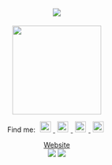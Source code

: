 <h1 align="center">
  <a>
    <img src="https://readme-typing-svg.herokuapp.com/?color=79A92D&lines=Hi,+I'm+Rakesh!+👋;Welcome+to+my+GitHub!&center=true&size=30">
  </a>
</h1>

<div align="center">
<img src="https://media4.giphy.com/media/Wj7lNjMNDxSmc/giphy.gif?cid=ecf05e47kq9f5wfv2mt4lh563vgtseh8k71i7lu1conixrsy&rid=giphy.gif&ct=g" width="180px" />
  

Find me:
<a href="https://www.youtube.com/channel/UChN3i7lco-n7z9oCggu7Uhg" target="_blank">
  <img alt="YouTube" width="22px" hspace="5" src="https://raw.githubusercontent.com/peterthehan/peterthehan/master/assets/youtube.svg" />
</a>
<a href="https://www.twitter.com/rakeshmeena5499" target="_blank">
  <img alt="Twitter" width="22px" hspace="5" src="https://raw.githubusercontent.com/peterthehan/peterthehan/master/assets/twitter.svg" />
</a>
<a href="https://www.linkedin.com/in/rakeshmeena5499" target="_blank">
  <img alt="LinkedIn" width="22px" hspace="5" src="https://raw.githubusercontent.com/peterthehan/peterthehan/master/assets/linkedin.svg" />
</a>
<a href="https://open.spotify.com/user/rv33729q9n98ll62va218jdu9" target="_blank">
  <img alt="Spotify" width="22px" hspace="5" src="https://raw.githubusercontent.com/peterthehan/peterthehan/master/assets/spotify.svg" />
</a>
<!--
<a href="https://www.discord.com/users/717024346706673704" target="_blank">
  <img alt="Discord" width="22px" hspace="5" src="https://raw.githubusercontent.com/peterthehan/peterthehan/master/assets/discord.svg" />
</a>
-->
<a href="https://rakeshmeena5499.github.io" target="_blank">Website</a>
  <br />
<img src="https://github-readme-streak-stats.herokuapp.com/?user=rakeshmeena5499"> <img src="https://github-readme-stats.vercel.app/api/top-langs/?username=rakeshmeena5499&langs_count=3">
</div>

<!--
**rakeshmeena5499/rakeshmeena5499** is a ✨ _special_ ✨ repository because its `README.md` (this file) appears on your GitHub profile.

Here are some ideas to get you started:

- 🔭 I’m currently working on ...
- 🌱 I’m currently learning ...
- 👯 I’m looking to collaborate on ...
- 🤔 I’m looking for help with ...
- 💬 Ask me about ...
- 📫 How to reach me: ...
- 😄 Pronouns: ...
- ⚡ Fun fact: ...
-->
